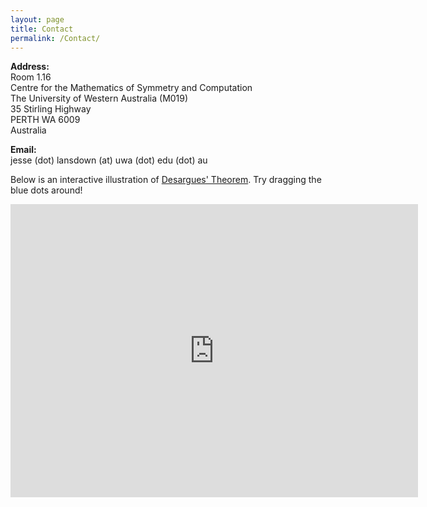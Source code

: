 ```yaml
---
layout: page
title: Contact
permalink: /Contact/
---
```


<!---
**Address:**<br />
Room 402<br />
Lehrstuhl B f&uuml;r Mathematik<br />
RWTH Aachen University<br />
Pontdriesch 10-16<br />
52062 Aachen<br />
Germany<br />
--->

**Address:**<br />
Room 1.16<br />
Centre for the Mathematics of Symmetry and Computation<br />
The University of Western Australia (M019)<br />
35 Stirling Highway<br />
PERTH WA 6009<br />
Australia<br />

**Email:**<br />
jesse (dot) lansdown (at) uwa (dot) edu (dot) au

Below is an interactive illustration of [Desargues' Theorem](https://en.wikipedia.org/wiki/Desargues%27s_theorem). Try dragging the blue dots around!
<iframe scrolling="no" title="Desargues' Theorem" src="https://www.geogebra.org/material/iframe/id/qvarutjc/width/652/height/469/border/888888/sfsb/true/smb/false/stb/false/stbh/false/ai/false/asb/false/sri/false/rc/false/ld/false/sdz/false/ctl/false" width="652px" height="469px" style="border:0px;"> </iframe>